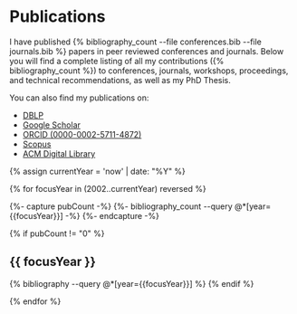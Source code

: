 ---
---
# Publications

I have published {% bibliography_count --file conferences.bib --file journals.bib %} papers in peer reviewed conferences and journals. Below you will find a complete listing of all my contributions ({% bibliography_count %}) to conferences, journals, workshops, proceedings, and technical recommendations, as well as my PhD Thesis.

You can also find my publications on:
- [DBLP](http://www.informatik.uni-trier.de/~ley/db/indices/a-tree/g/Gray:Alasdair_J=_G=.html)
- [Google Scholar](https://scholar.google.co.uk/citations?user=3XRqgLcAAAAJ&hl=en)
- [ORCID (0000-0002-5711-4872)](http://orcid.org/0000-0002-5711-4872)
- [Scopus](https://www.scopus.com/authid/detail.uri?authorId=25521946600)
- [ACM Digital Library](http://dl.acm.org/author_page.cfm?id=81381602959)

<!-- Get current year -->
{% assign currentYear = 'now' | date: "%Y" %}
<!-- For each year from now until 2002, print publications from that year -->
{% for focusYear in (2002..currentYear)  reversed %}
<!-- Only print years with publications -->
<!-- 
    Following code to capture the count came from 
    https://github.com/inukshuk/jekyll-scholar/issues/310#issuecomment-654578621 
-->
{%- capture pubCount -%}
{%- bibliography_count --query @*[year={{focusYear}}] -%}
{%- endcapture -%}

{% if pubCount != "0" %}
## {{ focusYear }}
{% bibliography --query @*[year={{focusYear}}] %}
{% endif %}

{% endfor %}
